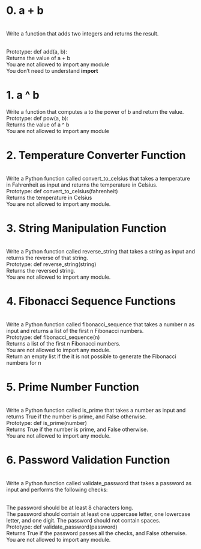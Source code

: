 <h1>0. a + b</h1>
<br>
Write a function that adds two integers and returns the result.

<br>Prototype: def add(a, b):
<br>Returns the value of a + b
<br>You are not allowed to import any module
<br>You don’t need to understand __import__
<br>
<h1>1. a ^ b</h1>
Write a function that computes a to the power of b and return the value.
<br>
Prototype: def pow(a, b):<br>
Returns the value of a ^ b<br>
You are not allowed to import any module
<br>
<h1>2. Temperature Converter Function</h1>
<br>
Write a Python function called convert_to_celsius that takes a temperature in Fahrenheit as input and returns the temperature in Celsius.
<br>
Prototype: def convert_to_celsius(fahrenheit)<br>
Returns the temperature in Celsius<br>
You are not allowed to import any module.
<br>
<h1>3. String Manipulation Function</h1>
<br>
Write a Python function called reverse_string that takes a string as input and returns the reverse of that string.
<br>
Prototype: def reverse_string(string)<br>
Returns the reversed string.<br>
You are not allowed to import any module.
<br>
<h1>4. Fibonacci Sequence Functions</h1>
<br>
Write a Python function called fibonacci_sequence that takes a number n as input and returns a list of the first n Fibonacci numbers.
<br>
Prototype: def fibonacci_sequence(n)<br>
Returns a list of the first n Fibonacci numbers.<br>
You are not allowed to import any module.<br>
Return an empty list if the it is not possible to generate the Fibonacci numbers for n<br>
<h1>5. Prime Number Function</h1>
<br>
Write a Python function called is_prime that takes a number as input and returns True if the number is prime, and False otherwise.
<br>
Prototype: def is_prime(number)<br>
Returns True if the number is prime, and False otherwise.<br>
You are not allowed to import any module.<br>
<h1>6. Password Validation Function</h1>
<br>Write a Python function called validate_password that takes a password as input and performs the following checks:

<br>The password should be at least 8 characters long.
<br>The password should contain at least one uppercase letter, one lowercase letter, and one digit.
The password should not contain spaces.
<br>
Prototype: def validate_password(password)
<br>
Returns True if the password passes all the checks, and False otherwise.
<br>
You are not allowed to import any module.
